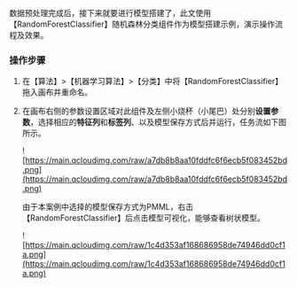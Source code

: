 数据预处理完成后，接下来就要进行模型搭建了，此文使用【RandomForestClassifier】随机森林分类组件作为模型搭建示例，演示操作流程及效果。

### 操作步骤

1. 在【算法】>【机器学习算法】>【分类】中将【RandomForestClassifier】拖入画布并重命名。

2. 在画布右侧的参数设置区域对此组件及左侧小烧杯（小尾巴）处分别**设置参数**，选择相应的**特征列**和**标签列**、以及模型保存方式后并运行，任务流如下图所示。

   ![https://main.qcloudimg.com/raw/a7db8b8aa10fddfc6f6ecb5f083452bd.png](https://main.qcloudimg.com/raw/a7db8b8aa10fddfc6f6ecb5f083452bd.png)

   由于本案例中选择的模型保存方式为PMML，右击【RandomForestClassifier】后点击模型可视化，能够查看树状模型。

   ![https://main.qcloudimg.com/raw/1c4d353af168686958de74946dd0cf1a.png](https://main.qcloudimg.com/raw/1c4d353af168686958de74946dd0cf1a.png)
